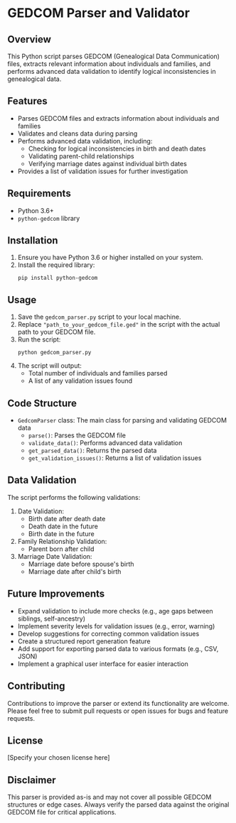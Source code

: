# GEDCOM Parser and Validator

## Overview
This Python script parses GEDCOM (Genealogical Data Communication) files, extracts relevant information about individuals and families, and performs advanced data validation to identify logical inconsistencies in genealogical data.

## Features
- Parses GEDCOM files and extracts information about individuals and families
- Validates and cleans data during parsing
- Performs advanced data validation, including:
  - Checking for logical inconsistencies in birth and death dates
  - Validating parent-child relationships
  - Verifying marriage dates against individual birth dates
- Provides a list of validation issues for further investigation

## Requirements
- Python 3.6+
- `python-gedcom` library

## Installation
1. Ensure you have Python 3.6 or higher installed on your system.
2. Install the required library:
   ```
   pip install python-gedcom
   ```

## Usage
1. Save the `gedcom_parser.py` script to your local machine.
2. Replace `"path_to_your_gedcom_file.ged"` in the script with the actual path to your GEDCOM file.
3. Run the script:
   ```
   python gedcom_parser.py
   ```
4. The script will output:
   - Total number of individuals and families parsed
   - A list of any validation issues found

## Code Structure
- `GedcomParser` class: The main class for parsing and validating GEDCOM data
  - `parse()`: Parses the GEDCOM file
  - `validate_data()`: Performs advanced data validation
  - `get_parsed_data()`: Returns the parsed data
  - `get_validation_issues()`: Returns a list of validation issues

## Data Validation
The script performs the following validations:
1. Date Validation:
   - Birth date after death date
   - Death date in the future
   - Birth date in the future
2. Family Relationship Validation:
   - Parent born after child
3. Marriage Date Validation:
   - Marriage date before spouse's birth
   - Marriage date after child's birth

## Future Improvements
- Expand validation to include more checks (e.g., age gaps between siblings, self-ancestry)
- Implement severity levels for validation issues (e.g., error, warning)
- Develop suggestions for correcting common validation issues
- Create a structured report generation feature
- Add support for exporting parsed data to various formats (e.g., CSV, JSON)
- Implement a graphical user interface for easier interaction

## Contributing
Contributions to improve the parser or extend its functionality are welcome. Please feel free to submit pull requests or open issues for bugs and feature requests.

## License
[Specify your chosen license here]

## Disclaimer
This parser is provided as-is and may not cover all possible GEDCOM structures or edge cases. Always verify the parsed data against the original GEDCOM file for critical applications.